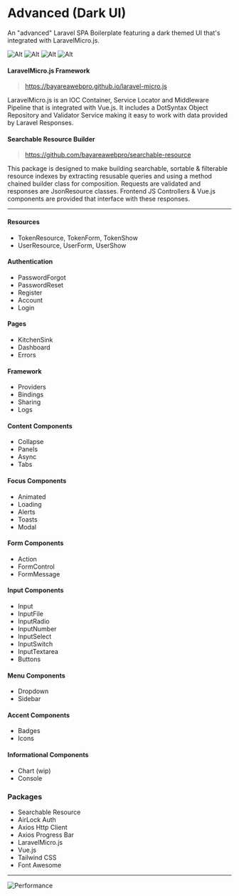 # Advanced (Dark UI)

An "advanced" Laravel SPA Boilerplate featuring a dark themed UI that's integrated with LaravelMicro.js.

![Alt](https://github.com/bayareawebpro/laravel-micro-spa-boilerplate/raw/master/screens-home.png)
![Alt](https://github.com/bayareawebpro/laravel-micro-spa-boilerplate/raw/master/screens-resource.png)
![Alt](https://github.com/bayareawebpro/laravel-micro-spa-boilerplate/raw/master/screens-forms.png)
![Alt](https://github.com/bayareawebpro/laravel-micro-spa-boilerplate/raw/master/screens-charts.png)

#### LaravelMicro.js Framework

> https://bayareawebpro.github.io/laravel-micro.js

LaravelMicro.js is an IOC Container, Service Locator and Middleware Pipeline that is integrated with Vue.js. It includes a DotSyntax Object Repository and Validator Service making it easy to work with data provided by Laravel Responses.

#### Searchable Resource Builder

> https://github.com/bayareawebpro/searchable-resource

This package is designed to make building searchable, sortable & filterable resource indexes by extracting resusable queries and using a method chained builder class for composition.  Requests are validated and responses are JsonResource classes. Frontend JS Controllers & Vue.js components are provided that interface with these responses.

---

#### Resources
- TokenResource, TokenForm, TokenShow
- UserResource, UserForm, UserShow

#### Authentication
- PasswordForgot
- PasswordReset
- Register
- Account
- Login

#### Pages
- KitchenSink
- Dashboard
- Errors

#### Framework
- Providers
- Bindings
- Sharing
- Logs

#### Content Components
- Collapse
- Panels
- Async
- Tabs

#### Focus Components
- Animated
- Loading
- Alerts
- Toasts
- Modal

#### Form Components
- Action
- FormControl
- FormMessage

#### Input Components
- Input
- InputFile
- InputRadio
- InputNumber
- InputSelect
- InputSwitch
- InputTextarea
- Buttons

#### Menu Components
- Dropdown
- Sidebar

#### Accent Components
- Badges
- Icons

#### Informational Components
- Chart (wip)
- Console

### Packages
- Searchable Resource
- AirLock Auth
- Axios Http Client
- Axios Progress Bar
- LaravelMicro.js
- Vue.js
- Tailwind CSS
- Font Awesome

---

![Performance](https://github.com/bayareawebpro/laravel-micro-spa-boilerplate/raw/master/screens-performance.png)
